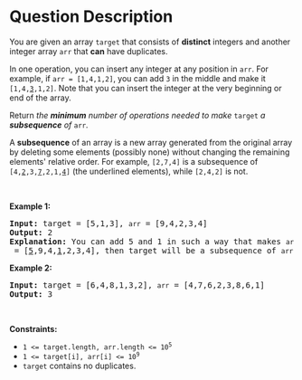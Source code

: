 # Question Description

<p>You are given an array <code>target</code> that consists of <strong>distinct</strong> integers and another integer array <code>arr</code> that <strong>can</strong> have duplicates.</p>

<p>In one operation, you can insert any integer at any position in <code>arr</code>. For example, if <code>arr = [1,4,1,2]</code>, you can add <code>3</code> in the middle and make it <code>[1,4,<u>3</u>,1,2]</code>. Note that you can insert the integer at the very beginning or end of the array.</p>

<p>Return <em>the <strong>minimum</strong> number of operations needed to make </em><code>target</code><em> a <strong>subsequence</strong> of </em><code>arr</code><em>.</em></p>

<p>A <strong>subsequence</strong> of an array is a new array generated from the original array by deleting some elements (possibly none) without changing the remaining elements&#39; relative order. For example, <code>[2,7,4]</code> is a subsequence of <code>[4,<u>2</u>,3,<u>7</u>,2,1,<u>4</u>]</code> (the underlined elements), while <code>[2,4,2]</code> is not.</p>

<p>&nbsp;</p>
<p><strong>Example 1:</strong></p>

<pre>
<strong>Input:</strong> target = [5,1,3], <code>arr</code> = [9,4,2,3,4]
<strong>Output:</strong> 2
<strong>Explanation:</strong> You can add 5 and 1 in such a way that makes <code>arr</code> = [<u>5</u>,9,4,<u>1</u>,2,3,4], then target will be a subsequence of <code>arr</code>.
</pre>

<p><strong>Example 2:</strong></p>

<pre>
<strong>Input:</strong> target = [6,4,8,1,3,2], <code>arr</code> = [4,7,6,2,3,8,6,1]
<strong>Output:</strong> 3
</pre>

<p>&nbsp;</p>
<p><strong>Constraints:</strong></p>

<ul>
	<li><code>1 &lt;= target.length, arr.length &lt;= 10<sup>5</sup></code></li>
	<li><code>1 &lt;= target[i], arr[i] &lt;= 10<sup>9</sup></code></li>
	<li><code>target</code> contains no duplicates.</li>
</ul>
